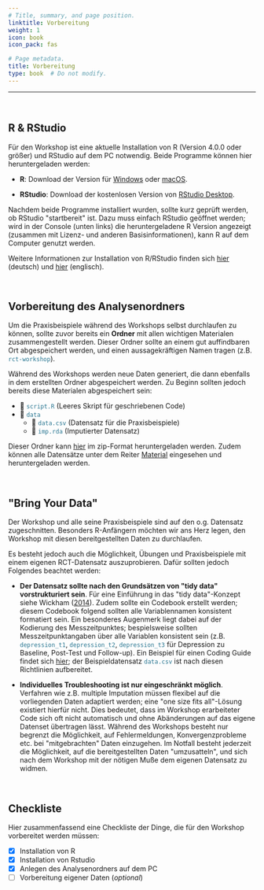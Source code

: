 ```yaml
---
# Title, summary, and page position.
linktitle: Vorbereitung
weight: 1
icon: book
icon_pack: fas

# Page metadata.
title: Vorbereitung
type: book  # Do not modify.
---
```


---

<style>
code{
  color: #2a7792;
}
.hljs{
  font-size: 16px
}
h1 {color: #2a7792;}
</style>

<br>

## R & RStudio


Für den Workshop ist eine aktuelle Installation von R (Version 4.0.0 oder größer) und RStudio auf dem PC notwendig. Beide Programme können hier heruntergeladen werden:

- **R**: Download der Version für [Windows](https://cran.r-project.org/bin/windows/base/) oder [macOS](https://cran.r-project.org/bin/macosx/).

- **RStudio**: Download der kostenlosen Version von [RStudio Desktop](https://www.rstudio.com/products/rstudio/).

Nachdem beide Programme installiert wurden, sollte kurz geprüft werden, ob RStudio "startbereit" ist. Dazu muss einfach RStudio geöffnet werden; wird in der Console (unten links) die heruntergeladene R Version angezeigt (zusammen mit Lizenz- und anderen Basisinformationen), kann R auf dem Computer genutzt werden.

Weitere Informationen zur Installation von R/RStudio finden sich [hier](Installation_R_RStudio.pdf) (deutsch) und [hier](https://bookdown.org/MathiasHarrer/Doing_Meta_Analysis_in_R/discovering-R.html#install-R) (englisch).

<br>

## Vorbereitung des Analysenordners


Um die Praxisbeispiele während des Workshops selbst durchlaufen zu können, sollte zuvor bereits ein **Ordner** mit allen wichtigen Materialen zusammengestellt werden. Dieser Ordner sollte an einem gut auffindbaren Ort abgespeichert werden, und einen aussagekräftigen Namen tragen (z.B. `rct-workshop`).

Während des Workshops werden neue Daten generiert, die dann ebenfalls in dem erstellten Ordner abgespeichert werden. Zu Beginn sollten jedoch bereits diese Materialen abgespeichert sein:

- 📄 `script.R` (Leeres Skript für geschriebenen Code)
- 📁 `data`
  - 📄 `data.csv` (Datensatz für die Praxisbeispiele)
  - 📄 `imp.rda` (Imputierter Datensatz)

Dieser Ordner kann [hier](/workshop/rct-evaluation-in-r/vorbereitung/rct-workshop.zip) im zip-Format heruntergeladen werden. Zudem können alle Datensätze unter dem Reiter [Material](/workshop/rct-evaluation-in-r/material) eingesehen und heruntergeladen werden.


<br>

## "Bring Your Data"


Der Workshop und alle seine Praxisbeispiele sind auf den o.g. Datensatz zugeschnitten. Besonders R-Anfängern möchten wir ans Herz legen, den Workshop mit diesen bereitgestellten Daten zu durchlaufen.

Es besteht jedoch auch die Möglichkeit, Übungen und Praxisbeispiele mit einem eigenen RCT-Datensatz auszuprobieren. Dafür sollten jedoch Folgendes beachtet werden:

- **Der Datensatz sollte nach den Grundsätzen von "tidy data" vorstrukturiert sein**. Für eine Einführung in das "tidy data"-Konzept siehe Wickham ([2014](https://www.jstatsoft.org/article/view/v059i10)). Zudem sollte ein Codebook erstellt werden; diesem Codebook folgend sollten alle Variablennamen konsistent formatiert sein. Ein besonderes Augenmerk liegt dabei auf der Kodierung des Messzeitpunktes; bespielsweise sollten Messzeitpunktangaben über alle Variablen konsistent sein (z.B. `depression_t1`, `depression_t2`, `depression_t3` für Depression zu Baseline, Post-Test und Follow-up). Ein Beispiel für einen Coding Guide findet sich [hier](/data-warehouse/coding-guide/); der Beispieldatensatz `data.csv` ist nach diesen Richtlinien aufbereitet.

- **Individuelles Troubleshooting ist nur eingeschränkt möglich**. Verfahren wie z.B. multiple Imputation müssen flexibel auf die vorliegenden Daten adaptiert werden; eine "one size fits all"-Lösung existiert hierfür nicht. Dies bedeutet, dass im Workshop erarbeiteter Code sich oft nicht automatisch und ohne Abänderungen auf das eigene Datenset übertragen lässt. Während des Workshops besteht nur begrenzt die Möglichkeit, auf Fehlermeldungen, Konvergenzprobleme etc. bei "mitgebrachten" Daten einzugehen. Im Notfall besteht jederzeit die Möglichkeit, auf die bereitgestellten Daten "umzusatteln", und sich nach dem Workshop mit der nötigen Muße dem eigenen Datensatz zu widmen.


<br>

## Checkliste


Hier zusammenfassend eine Checkliste der Dinge, die für den Workshop vorbereitet werden müssen:

- [x] Installation von R
- [x] Installation von Rstudio
- [x] Anlegen des Analysenordners auf dem PC
- [ ] Vorbereitung eigener Daten (_optional_)

<br>
